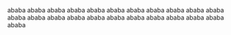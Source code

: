 ababa
ababa
ababa
ababa
ababa
ababa
ababa
ababa
ababa
ababa
ababa
ababa
ababa
ababa
ababa
ababa
ababa
ababa
ababa
ababa
ababa
ababa
ababa


